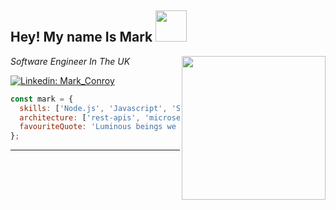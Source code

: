 <h2> Hey! My name Is Mark <img src="https://media.giphy.com/media/hSpbzYMalKjTS81Rlm/giphy.gif" width="50"></h2>
<img align='right' src="https://media.giphy.com/media/QTfX9Ejfra3ZmNxh6B/giphy.gif" width="230">
<p><em>Software Engineer In The UK
</em></p>

[![Linkedin: Mark_Conroy](https://img.shields.io/badge/-Mark_Conroy-blue?style=flat-square&logo=Linkedin&logoColor=white&link=https://www.linkedin.com/in/mark-conroy-41814680//)](https://www.linkedin.com/in/mark-conroy-41814680//)

```javascript
const mark = {
  skills: ['Node.js', 'Javascript', 'SQL', 'AWS', 'Docker'],
  architecture: ['rest-apis', 'microservices', 'relational-databases'],
  favouriteQuote: 'Luminous beings we are, not this crude matter. -- Yoda',
};
```

---
